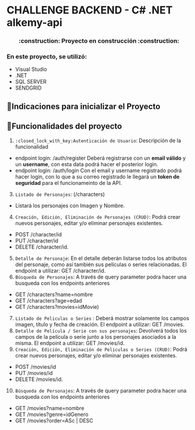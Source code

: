 # CHALLENGE BACKEND - C# .NET alkemy-api
<h3 align="center">
:construction: Proyecto en construcción :construction:
</h3>

### En este proyecto, se utilizó:
 - Visual Studio
 - .NET
 - SQL SERVER
 - SENDGRID

## :mega:Indicaciones para inicializar el Proyecto
 
## :hammer:Funcionalidades del proyecto

1. `:closed_lock_with_key:Autenticación de Usuario`: Descripción de la funcionalidad 
 - endpoint login: /auth/register
   Deberá registrarse con un **email válido** y un **username**, con esta data podrá hacer el posterior login.
  - endpoint login: /auth/login
   Con el email y username registrado podrá hacer login, con lo que a su correo registrado le llegará un **token de seguridad** para el funcionameinto de la API.
3. `Listado de Personajes`: (/characters)
 - Listará los personajes con Imagen y Nombre. 
4. `Creación, Edición, Eliminación de Personajes (CRUD)`: Podrá crear nuevos personajes, editar y/o eliminar personajes existentes. 
 - POST /character/id
 - PUT /character/id 
 - DELETE /character/id.
5.  `Detalle de Personaje`: En el detalle deberán listarse todos los atributos del personaje, como así también sus películas o series relacionadas. El endpoint a utilizar: GET /character/id.
6.  `Búsqueda de Personajes`: A través de query parameter podra hacer una busqueda con los endpoints anteriores
 -  GET /characters?name=nombre
 -  GET /characters?age=edad
 -  GET /characters?movies=idMovie) 
 7. `Listado de Peliculas o Series` : Deberá mostrar solamente los campos imagen, título y fecha de creación.
El endpoint a utilizar: GET /movies.
8. `Detalle de Película / Serie con sus personajes`: Devolverá todos los campos de la película o serie junto a los personajes asociados a la misma. El endpoint a utilizar: GET /movies/id.
9. `Creación, Edición, Eliminación de Peliculas o Series (CRUD)`: Podrá crear nuevos personajes, editar y/o eliminar personajes existentes. 
 - POST /movies/id
 - PUT /movies/id 
 - DELETE /movies/id.
10. `Búsqueda de Personajes`: A través de query parameter podra hacer una busqueda con los endpoints anteriores
 -  GET /movies?name=nombre
 -  GET /movies?genre=idGenero
 -  GET /movies?order=ASc | DESC

